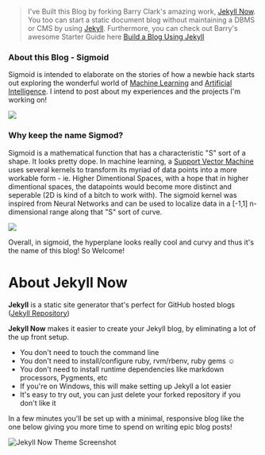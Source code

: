 > I've Built this Blog by forking Barry Clark's amazing work, [Jekyll Now](https://github.com/jekyll/jekyll). You too can start a static document blog without maintaining a DBMS or CMS by using [Jekyll](https://jekyllrb.com/). Furthermore, you can check out Barry's awesome Starter Guide here [Build a Blog Using Jekyll](https://www.smashingmagazine.com/2014/08/build-blog-jekyll-github-pages/)

### About this Blog - Sigmoid

Sigmoid is intended to elaborate on the stories of how a newbie hack starts out exploring the wonderful world of [Machine Learning](https://www.blog.google/topics/machine-learning/) and [Artificial Intelligence](https://www.independent.co.uk/life-style/gadgets-and-tech/news/norman-psychopath-ai-bias-mit-artificial-intelligence-reddit-a8389011.html). I intend to post about my experiences and the projects I'm working on! 

<img src="https://www.kdnuggets.com/wp-content/uploads/machine-learning-everywhere.jpg"/>

### Why keep the name Sigmod? 

Sigmoid is a mathematical function that has a characteristic "S" sort of a shape. It looks pretty dope. In machine learning, a [Support Vector Machine](https://www.youtube.com/watch?v=g8D5YL6cOSE) uses several kernels to transform its myriad of data points into a more workable form - ie. Higher Dimentional Spaces, with a hope that in higher dimentional spaces, the datapoints would become more distinct and seperable (2D is kind of a bitch to work with). The sigmoid kernel was inspired from Neural Networks and can be used to localize data in a [-1,1] n-dimensional range along that "S" sort of curve. 

<img src="https://www.researchgate.net/profile/Stephane_Canu2/publication/220842846/figure/fig1/AS:393978533957633@1470943210070/Figure-SVM-cost-function-with-sigmoid-kernel-illustrated-for-2-support-vectors-The.ppm"/>

Overall, in sigmoid, the hyperplane looks really cool and curvy and thus it's the name of this blog! So Welcome!    

# About Jekyll Now

**Jekyll** is a static site generator that's perfect for GitHub hosted blogs ([Jekyll Repository](https://github.com/jekyll/jekyll))

**Jekyll Now** makes it easier to create your Jekyll blog, by eliminating a lot of the up front setup.

- You don't need to touch the command line
- You don't need to install/configure ruby, rvm/rbenv, ruby gems :relaxed:
- You don't need to install runtime dependencies like markdown processors, Pygments, etc
- If you're on Windows, this will make setting up Jekyll a lot easier
- It's easy to try out, you can just delete your forked repository if you don't like it

In a few minutes you'll be set up with a minimal, responsive blog like the one below giving you more time to spend on writing epic blog posts!

![Jekyll Now Theme Screenshot](/images/jekyll-now-theme-screenshot.jpg "Jekyll Now Theme Screenshot")

